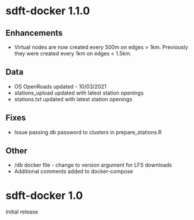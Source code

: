 # sdft-docker 1.1.0

## Enhancements

* Virtual nodes are now created every 500m on edges > 1km. Previously they were 
created every 1km on edges < 1.5km.

## Data

* OS OpenRoads updated - 10/03/2021
* stations_upload updated with latest station openings
* stations.txt updated with latest station openings

## Fixes

* Issue passing db password to clusters in prepare_stations.R

## Other

* /db docker file - change to version argument for LFS downloads
* Additional comments added to docker-compose


# sdft-docker 1.0

Initial release
